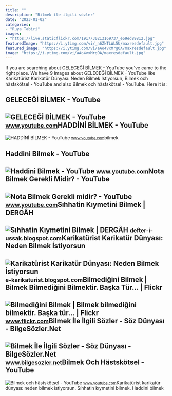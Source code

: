 ```yaml
---
title: ""
description: "Bilmek i̇le i̇lgili sözler"
date: "2023-01-02"
categories:
- "Ruya Tabiri"
images:
- "https://live.staticflickr.com/1917/30213169737_e69ed89812.jpg"
featuredImage: "https://i.ytimg.com/vi/_n6ZkTLWL5U/maxresdefault.jpg"
featured_image: "https://i.ytimg.com/vi/aAo4vxMrgOA/maxresdefault.jpg"
image: "https://i.ytimg.com/vi/aAo4vxMrgOA/maxresdefault.jpg"
---
```


If you are searching about GELECEĞİ BİLMEK - YouTube you've came to the right place. We have 9 Images about GELECEĞİ BİLMEK - YouTube like Karikatürist Karikatür Dünyası: Neden Bilmek İstiyorsun, Bilmek och hästskötsel - YouTube and also Bilmek och hästskötsel - YouTube. Here it is:

GELECEĞİ BİLMEK - YouTube
-------------------------

 ![GELECEĞİ BİLMEK - YouTube](https://i.ytimg.com/vi/_n6ZkTLWL5U/maxresdefault.jpg) <small>www.youtube.com</small>HADDİNİ BİLMEK - YouTube
------------------------

 ![HADDİNİ BİLMEK - YouTube](https://i.ytimg.com/vi/oMOv8nQJiqU/maxresdefault.jpg) <small>www.youtube.com</small>bilmek

Haddini Bilmek - YouTube
------------------------

 ![Haddini Bilmek - YouTube](https://i.ytimg.com/vi/YeNh7dySIIA/maxresdefault.jpg) <small>www.youtube.com</small>Nota Bilmek Gerekli Midir? - YouTube
------------------------------------

 ![Nota Bilmek Gerekli midir? - YouTube](https://i.ytimg.com/vi/aAo4vxMrgOA/maxresdefault.jpg) <small>www.youtube.com</small>Sıhhatin Kıymetini Bilmek | DERGÂH
----------------------------------

 ![Sıhhatin Kıymetini Bilmek | DERGÂH](https://blogger.googleusercontent.com/img/b/R29vZ2xl/AVvXsEh9cEmAUxYKvnDmax7GjGcSRn1_LZkUHYTXVSXLkcnG298xB6rYPEMzsAh-tZd0r7TNVf5QjnIL52OdUuA9aIolb-uRAhP43J4OKKDTdtAAggNpQkR_bXWxQqdcfUb26UH4VUveTBwbUoJ48QpomFXM5ri669u-U0cOSAwKY-76dmlKtXg9FxMvkpVIog/s601/sihhat-afiyet.png) <small>defter-i-ussak.blogspot.com</small>Karikatürist Karikatür Dünyası: Neden Bilmek İstiyorsun
-------------------------------------------------------

 ![Karikatürist Karikatür Dünyası: Neden Bilmek İstiyorsun](https://4.bp.blogspot.com/-FnvqXUU4UDI/UFXwzJGt0rI/AAAAAAAAEkA/KA-r8WZ1YKY/s400/Neden+Bilmek+İstiyorsun.jpg) <small>e-karikaturist.blogspot.com</small>Bilmediğini Bilmek | Bilmek Bilmediğini Bilmektir. Başka Tür… | Flickr
----------------------------------------------------------------------

 ![Bilmediğini Bilmek | Bilmek bilmediğini bilmektir. Başka tür… | Flickr](https://live.staticflickr.com/1917/30213169737_e69ed89812.jpg) <small>www.flickr.com</small>Bilmek İle İlgili Sözler - Söz Dünyası - BilgeSözler.Net
--------------------------------------------------------

 ![Bilmek İle İlgili Sözler - Söz Dünyası - BilgeSözler.Net](https://lh3.googleusercontent.com/-4RBMlmG0R5U/Ya2dnPG8XmI/AAAAAAAACBQ/0KKljiTMH6Mp8CBTug5bYcu7AP1Je0_DQCNcBGAsYHQ/okumak-Bilmek-ile-ilgili-sozler-Bilmekle-ilgii-sozler-ogren-bil.jpg) <small>www.bilgesozler.net</small>Bilmek Och Hästskötsel - YouTube
--------------------------------

 ![Bilmek och hästskötsel - YouTube](https://i.ytimg.com/vi/RA2xyoPpmM8/maxresdefault.jpg) <small>www.youtube.com</small>Karikatürist karikatür dünyası: neden bilmek i̇stiyorsun. Sıhhatin kıymetini bilmek. Haddi̇ni̇ bi̇lmek

